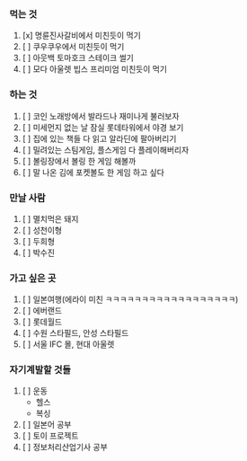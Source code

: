 ### 먹는 것
1. [x] 명륜진사갈비에서 미친듯이 먹기
2. [ ] 쿠우쿠우에서 미친듯이 먹기
3. [ ] 아웃백 토마호크 스테이크 썰기
4. [ ] 모다 아울렛 빕스 프리미엄 미친듯이 먹기
### 하는 것
1. [ ] 코인 노래방에서 발라드나 재미나게 불러보자
2. [ ] 미세먼지 없는 날 잠실 롯데타워에서 야경 보기
3. [ ] 집에 있는 책들 다 읽고 알라딘에 팔아버리기
4. [ ] 밀려있는 스팀게임, 플스게임 다 플레이해버리자
5. [ ] 볼링장에서 볼링 한 게임 해볼까
6. [ ] 말 나온 김에 포켓볼도 한 게임 하고 싶다

### 만날 사람
1. [ ] 멸치먹은 돼지
2. [ ] 성천이형
3. [ ] 두희형
4. [ ] 박수진

### 가고 싶은 곳
1. [ ] 일본여행(에라이 미친 ㅋㅋㅋㅋㅋㅋㅋㅋㅋㅋㅋㅋㅋㅋㅋㅋㅋㅋ)
2. [ ] 에버랜드
3. [ ] 롯데월드
4. [ ] 수원 스타필드, 안성 스타필드
5. [ ] 서울 IFC 몰, 현대 아울렛

### 자기계발할 것들
1. [ ] 운동
	- 헬스
	- 복싱
2. [ ] 일본어 공부
3. [ ] 토이 프로젝트
4. [ ] 정보처리산업기사 공부